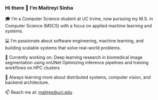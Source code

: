 ### Hi there 👋 I’m Maitreyi Sinha

🎓 I’m a Computer Science student at UC Irvine, now pursuing my M.S. in Computer Science (MSCS) with a focus on applied machine learning and systems.

💻 I’m passionate about software engineering, machine learning, and building scalable systems that solve real-world problems.

🚀 Currently working on:
	Deep learning research in biomedical image segmentation using nnUNet
	Optimizing inference pipelines and training workflows on HPC clusters

🌱 Always learning more about distributed systems, computer vision, and backend architecture.

📫 Reach me at: maitres@uci.edu

